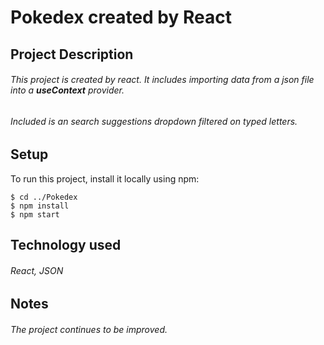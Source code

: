 # Pokedex created by React

## Project Description
###### This project is created by react. It includes importing data from a json file into a **useContext** provider.
###### Included is an search suggestions dropdown filtered on typed letters. 

## Setup
To run this project, install it locally using npm:

```
$ cd ../Pokedex
$ npm install
$ npm start
```
## Technology used
###### React, JSON
## Notes
###### The project continues to be improved. 
